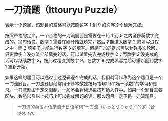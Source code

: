 # 一刀流题（Ittouryu Puzzle）

表示一个题目，该题目的空格可以按照数字 1 到 9 的次序逐个破解完成。

按照严格的定义，一个合格的一刀流题目是需要在一轮 1 到 9 之内全部将数字完成的。换句话说，数字 1 需要在刚开始就填完，然后才能进入数字 2 的填写过程之中；而 2 填完了才能进行数字 3 的填写。但是广义的定义可以允许多次轮回，只要数字 1 没办法全部填完的话，可以试着先去完成数字 2；而数字 2 没完成的话可以继续数字 3，按此过程直到数字 9。在数字 9 完成填写之后可重新回到数字 1 重新开始。

如果这样的题目可以通过上述逻辑逐个完成的话，我们就可以称为这个题目是一个一刀流题目。一刀流题目经常用于基本数独技巧“排除”和“唯一余数”的学习和练习。一刀流题由于定义限制，一般不会将候选数技巧纳入其中。如果一个题目需要区块、数组以及以上技巧才可以完成解题的话，那么题目一定不是一刀流题目。

> 一刀流的英语术语来自于日语单词“一刀流（いっとうりゅう）”的罗马音 ittou ryu。

